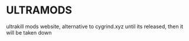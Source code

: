 # ULTRAMODS
ultrakill mods website, alternative to cygrind.xyz until its released, then it will be taken down
